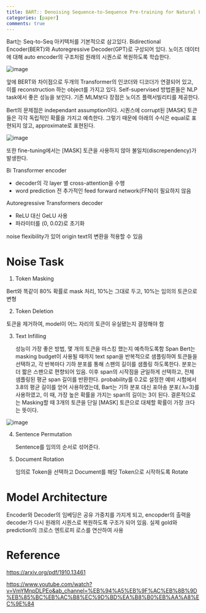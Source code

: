 ```yaml
---
title: BART:: Denoising Sequence-to-Sequence Pre-training for Natural Language Generation, Translation, and Comprehension
categories: [paper]
comments: true
---
```

Bart는 Seq-to-Seq 아키텍처를 기본적으로 삼고있다. Bidirectional Encoder(BERT)와 Autoregressive Decoder(GPT)로 구성되어 있다. 노이즈 데이터에 대해 auto encoder의 구조처럼 원래의 시퀀스로 복원하도록 학습한다.

<img src="https://user-images.githubusercontent.com/33983084/104286824-ebd29080-54f8-11eb-9108-b9657805afb1.png" alt="image" style="zoom:100%;" />

앞에 BERT와 차이점으로 두개의 Transformer의 인코더와 디코더가 연결되어 있고,  이를 reconstruction 하는 object를 가지고 있다. Self-supervised 방법론들은 NLP task에서 좋은 성능을 보인다. 기존 MLM보다 장점은 노이즈 플랙서빌리티를 제공한다.

Bert의 문제점은 independant assumption이다. 시퀀스에 corrupt된 [MASK] 토큰들은 각각 독립적인 확률을 가지고 예측한다. 그렇기 때문에 아래의 수식은 equal로 표현되지 않고, approximate로 표현된다.

![image](https://user-images.githubusercontent.com/33983084/104287725-343e7e00-54fa-11eb-851f-f06a995c3af1.png)

또한 fine-tuning에서는 [MASK] 토큰을 사용하지 않아 불일치(discrependency)가 발생한다.

Bi Transformer encoder

- decoder의 각 layer 별 cross-attention을 수행
- word prediction 전 추가적인 feed forward network(FFN)이 필요하지 않음

Autoregressive Transformers decoder

- ReLU 대신 GeLU 사용
- 파라미터를 (0, 0.02)로 초기화

noise flexibility가 있어 origin text의 변환을 적용할 수 있음



# Noise Task

1. Token Masking
   
Bert와 똑같이 80% 확률로 mask 처리, 10%는 그대로 두고, 10%는 임의의 토큰으로 변형
   
2. Token Deletion
   
토큰을 제거하여, model이 어느 자리의 토큰이 유실됐는지 결정해야 함
   
3. Text Infilling

   성능이 가장 좋은 방법, 몇 개의 토큰을 마스킹 했는지 예측하도록함
   Span Bert는 masking budget이 사용될 때까지 text span을 반복적으로 샘플링하여 토큰들을 선택하고, 각 반복마다 기하 분포를 통해 스팬의 길이를 샘플링 하도록한다. 분포는 더 짧은 스팬으로 편향되어 있음. 이후 span의 시작점을 균일하게 선택하고, 전체 샘플링된 평균 span 길이를 반환한다. probability를 0.2로 설정한 예비 시험에서 3.8의 평균 길이를 얻어 사용하였는데, Bart는 기하 분포 대신 포아송 분포( λ=3)를 사용하였고, 이 때, 가장 높은 확률을 가지는 span의 길이는 3이 된다. 결론적으로는 Masking할 때 3개의 토큰을 단일 [MASK] 토큰으로 대체할 확률이 가장 크다는 뜻이다.

![image](https://user-images.githubusercontent.com/33983084/104291872-73230280-54ff-11eb-86a5-fb73ae26847f.png)

4. Sentence Permutation
   
   Sentence를 임의의 순서로 섞어준다.
5. Document Rotation
   
   임의로 Token을 선택하고 Document를 해당 Token으로 시작하도록 Rotate

# Model Architecture

Encoder와 Decoder의 임베딩은 공유 가중치를 가지게 되고, encopder의 출력을 decoder가 다시 원래의 시퀀스로 복원하도록 구조가 되어 있음. 실제 gold와 prediction의 크로스 엔트로피 로스를 연산하여 사용

# Reference

https://arxiv.org/pdf/1910.13461

https://www.youtube.com/watch?v=VmYMnpDLPEo&ab_channel=%EB%94%A5%EB%9F%AC%EB%8B%9D%EB%85%BC%EB%AC%B8%EC%9D%BD%EA%B8%B0%EB%AA%A8%EC%9E%84
